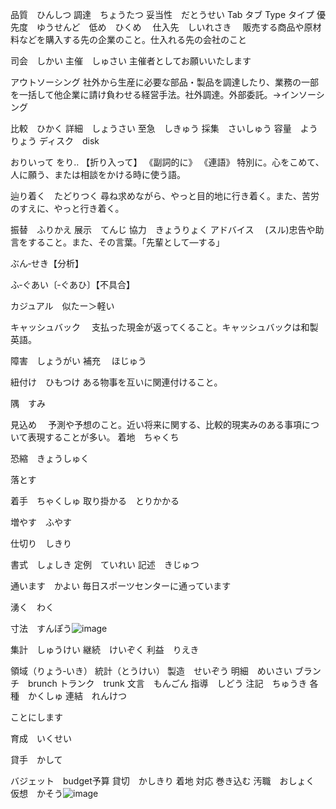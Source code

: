 品質　ひんしつ
調達　ちょうたつ
妥当性　だとうせい
Tab       タブ
Type  タイプ
優先度　ゆうせんど　低め　ひくめ　
仕入先　しいれさき　
販売する商品や原材料などを購入する先の企業のこと。仕入れる先の会社のこと

司会　しかい
主催　しゅさい
主催者としてお願いいたします

アウトソーシング
社外から生産に必要な部品・製品を調達したり、業務の一部を一括して他企業に請け負わせる経営手法。社外調達。外部委託。→インソーシング

比較　ひかく
詳細　しょうさい
至急　しきゅう
採集　さいしゅう
容量　ようりょう
ディスク　disk

おりいって
をり‥ 【折り入って】
《副詞的に》 《連語》
特別に。心をこめて、人に願う、または相談をかける時に使う語。


辿り着く　たどりつく
尋ね求めながら、やっと目的地に行き着く。また、苦労のすえに、やっと行き着く。

振替　ふりかえ
展示　てんじ
協力　きょうりょく
アドバイス　
(スル)忠告や助言をすること。また、その言葉。「先輩として—する」

ぶん‐せき【分析】

ふ‐ぐあい〔‐ぐあひ〕【不具合】

カジュアル　似たー＞軽い

キャッシュバック　
支払った現金が返ってくること。キャッシュバックは和製英語。

障害　しょうがい
補充 　ほじゅう

紐付け　ひもつけ
ある物事を互いに関連付けること。

隅　すみ

見込め　
予測や予想のこと。近い将来に関する、比較的現実みのある事項について表現することが多い。
着地　ちゃくち

恐縮　きょうしゅく

落とす

着手　ちゃくしゅ
取り掛かる　とりかかる

増やす　ふやす

仕切り　しきり

書式　しょしき
定例　ていれい
記述　きじゅつ

通います　かよい
毎日スポーツセンターに通っています

湧く　わく

寸法　すんぽう![image](https://user-images.githubusercontent.com/13358843/205825800-f56d972a-71eb-41c9-83b2-5514ff415610.png)

集計　しゅうけい
継続　けいぞく
利益　りえき

領域（りょう‐いき）
統計（とうけい）
製造　せいぞう
明細　めいさい
ブランチ　brunch
トランク　trunk
文言　もんごん
指導　しどう
注記　ちゅうき
各種　かくしゅ
連結　れんけつ

ことにします

育成　いくせい

貸手　かして

バジェット　budget予算
貸切　かしきり
着地
対応
巻き込む
汚職　おしょく
仮想　かそう![image](https://user-images.githubusercontent.com/13358843/205825831-7e044ed1-1fdf-4be9-bca0-db1bbdfb43f4.png)
